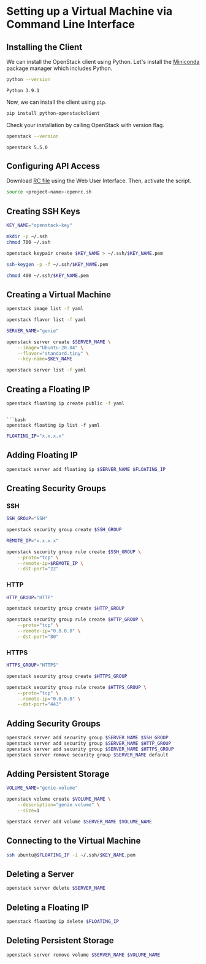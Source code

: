# Setting up a Virtual Machine via Command Line Interface
## Installing the Client
We can install the OpenStack client using Python. Let's install the [Miniconda](https://docs.conda.io/en/latest/miniconda.html) package manager which includes Python.

```bash
python --version
```

```
Python 3.9.1
```

Now, we can install the client using `pip`.

```bash
pip install python-openstackclient
```

Check your installation by calling OpenStack with version flag.

```bash
openstack --version
```

```
openstack 5.5.0
```


## Configuring API Access
Download [RC file](https://pouta.csc.fi/dashboard/project/api_access/openrc/) using the Web User Interface. Then, activate the script.

```bash
source <project-name>-openrc.sh
```


## Creating SSH Keys
```bash
KEY_NAME="openstack-key"
```

```bash
mkdir -p ~/.ssh
chmod 700 ~/.ssh
```

```bash
openstack keypair create $KEY_NAME > ~/.ssh/$KEY_NAME.pem
```

```bash
ssh-keygen -p -f ~/.ssh/$KEY_NAME.pem
```

```bash
chmod 400 ~/.ssh/$KEY_NAME.pem
```


## Creating a Virtual Machine
```bash
openstack image list -f yaml
```

```bash
openstack flavor list -f yaml
```

```bash
SERVER_NAME="genie"
```

```bash
openstack server create $SERVER_NAME \
    --image="Ubuntu-20.04" \
    --flavor="standard.tiny" \
    --key-name=$KEY_NAME
```

```bash
openstack server list -f yaml
```


## Creating a Floating IP
```bash
openstack floating ip create public -f yaml
```

```

```bash
openstack floating ip list -f yaml
```

```bash
FLOATING_IP="x.x.x.x"
```


## Adding Floating IP
```bash
openstack server add floating ip $SERVER_NAME $FLOATING_IP
```


## Creating Security Groups
### SSH
```bash
SSH_GROUP="SSH"
```

```bash
openstack security group create $SSH_GROUP
```

```bash
REMOTE_IP="x.x.x.x"
```

```bash
openstack security group rule create $SSH_GROUP \
    --proto="tcp" \
    --remote-ip=$REMOTE_IP \
    --dst-port="22"
```

### HTTP
```bash
HTTP_GROUP="HTTP"
```

```bash
openstack security group create $HTTP_GROUP
```

```bash
openstack security group rule create $HTTP_GROUP \
    --proto="tcp" \
    --remote-ip="0.0.0.0" \
    --dst-port="80"
```

### HTTPS
```bash
HTTPS_GROUP="HTTPS"
```

```bash
openstack security group create $HTTPS_GROUP
```

```bash
openstack security group rule create $HTTPS_GROUP \
    --proto="tcp" \
    --remote-ip="0.0.0.0" \
    --dst-port="443"
```


## Adding Security Groups
```bash
openstack server add security group $SERVER_NAME $SSH_GROUP
openstack server add security group $SERVER_NAME $HTTP_GROUP
openstack server add security group $SERVER_NAME $HTTPS_GROUP
openstack server remove security group $SERVER_NAME default
```


## Adding Persistent Storage
```bash
VOLUME_NAME="genie-volume"
```

```bash
openstack volume create $VOLUME_NAME \
    --description="genie volume" \
    --size=1
```

```bash
openstack server add volume $SERVER_NAME $VOLUME_NAME
```


## Connecting to the Virtual Machine
```bash
ssh ubuntu@$FLOATING_IP -i ~/.ssh/$KEY_NAME.pem
```


## Deleting a Server
```bash
openstack server delete $SERVER_NAME
```


## Deleting a Floating IP
```bash
openstack floating ip delete $FLOATING_IP
```


## Deleting Persistent Storage
```bash
openstack server remove volume $SERVER_NAME $VOLUME_NAME
```
